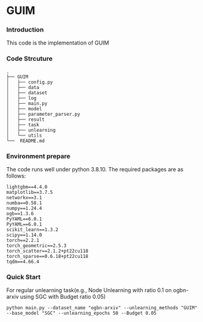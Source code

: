 # GUIM

### Introduction

This code is the implementation of  GUIM

### Code Strcuture

```
.
├── GUIM
│   ├── config.py
│   ├── data
│   ├── dataset
│   ├── log
│   ├── main.py
│   ├── model
│   ├── parameter_parser.py
│   ├── result
│   ├── task
│   ├── unlearning
│   └── utils
└──  README.md
```

### Environment prepare

The code runs well under python 3.8.10. The required packages are as follows:

```
lightgbm==4.4.0
matplotlib==3.7.5
networkx==3.1
numba==0.58.1
numpy==1.24.4
ogb==1.3.6
PyYAML==6.0.1
PyYAML==6.0.1
scikit_learn==1.3.2
scipy==1.14.0
torch==2.2.1
torch_geometric==2.5.3
torch_scatter==2.1.2+pt22cu118
torch_sparse==0.6.18+pt22cu118
tqdm==4.66.4
```



### Quick Start

For regular unlearning task(e.g., Node Unlearning with ratio 0.1 on ogbn-arxiv using SGC with Budget ratio 0.05)

```
python main.py --dataset_name "ogbn-arxiv" --unlearning_methods "GUIM" --base_model "SGC" --unlearning_epochs 50 --Budget 0.05
```

